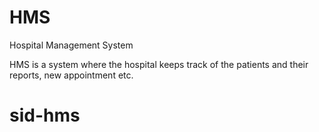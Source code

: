 # HMS
Hospital Management System

HMS is a system where the hospital keeps track of the patients and their reports, new appointment etc. 
# sid-hms
